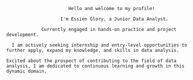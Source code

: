                            Hello and welcome to my profile!

                        I'm Essien Glory, a Junior Data Analyst.

                 Currently engaged in hands-on practice and project development.
           
      I am actively seeking internship and entry-level opportunities to further apply, expand my knowledge, and skills in data analysis.  
           
    Excited about the prospect of contributing to the field of data analysis, I am dedicated to continuous learning and growth in this dynamic domain.


<!---
Essien-glory/Essien-glory is a ✨ special ✨ repository because its `README.md` (this file) appears on your GitHub profile.
You can click the Preview link to take a look at your changes.
--->
